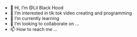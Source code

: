 - 👋 Hi, I’m @Lil Black Hood
- 👀 I’m interested in tik tok video creating and programming
- 🌱 I’m currently learning 
- 💞️ I’m looking to collaborate on ...
- 📫 How to reach me ...

<!---
binduofficial/binduofficial is a ✨ special ✨ repository because its `README.md` (this file) appears on your GitHub profile.
You can click the Preview link to take a look at your changes.
--->
